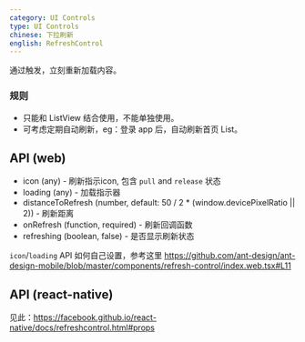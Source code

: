 ```yaml
---
category: UI Controls
type: UI Controls
chinese: 下拉刷新
english: RefreshControl
---
```


通过触发，立刻重新加载内容。

### 规则
- 只能和 ListView 结合使用，不能单独使用。
- 可考虑定期自动刷新，eg：登录 app 后，自动刷新首页 List。


## API (web)

- icon (any) - 刷新指示icon, 包含 `pull` and `release` 状态
- loading (any) - 加载指示器
- distanceToRefresh (number, default: 50 / 2 * (window.devicePixelRatio || 2)) - 刷新距离
- onRefresh (function, required) - 刷新回调函数
- refreshing (boolean, false) - 是否显示刷新状态

`icon`/`loading` API 如何自己设置，参考这里 https://github.com/ant-design/ant-design-mobile/blob/master/components/refresh-control/index.web.tsx#L11

## API (react-native)
见此：https://facebook.github.io/react-native/docs/refreshcontrol.html#props

